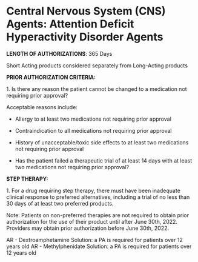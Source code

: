 # Central Nervous System (CNS) Agents: Attention Deficit Hyperactivity Disorder Agents

**LENGTH OF AUTHORIZATIONS**: 365 Days

Short Acting products considered separately from Long-Acting products

**PRIOR AUTHORIZATION CRITERIA:**

1\. Is there any reason the patient cannot be changed to a medication not requiring prior approval?

Acceptable reasons include:

- Allergy to at least two medications not requiring prior approval

- Contraindication to all medications not requiring prior approval

- History of unacceptable/toxic side effects to at least two medications not requiring prior approval

- Has the patient failed a therapeutic trial of at least 14 days with at least two medications not requiring prior approval?

**STEP THERAPY:**

1\. For a drug requiring step therapy, there must have been inadequate clinical response to preferred alternatives, including a trial of no less than 30 days of at least two preferred products.

Note: Patients on non-preferred therapies are not required to obtain prior authorization for the use of their product until after June 30th, 2022. Providers may obtain prior authorization before June 30th, 2022.

AR - Dextroamphetamine Solution: a PA is required for patients over 12 years old AR - Methylphenidate Solution: a PA is required for patients over 12 years old
